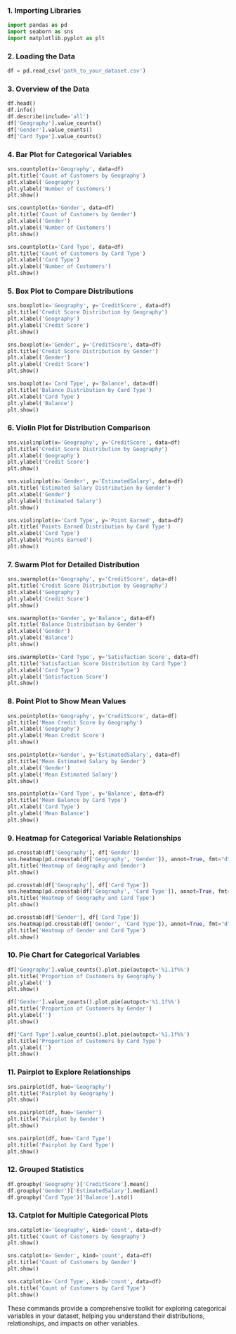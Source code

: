 
### 1. Importing Libraries
```python
import pandas as pd
import seaborn as sns
import matplotlib.pyplot as plt
```

### 2. Loading the Data
```python
df = pd.read_csv('path_to_your_dataset.csv')
```

### 3. Overview of the Data
```python
df.head()
df.info()
df.describe(include='all')
df['Geography'].value_counts()
df['Gender'].value_counts()
df['Card Type'].value_counts()
```

### 4. Bar Plot for Categorical Variables
```python
sns.countplot(x='Geography', data=df)
plt.title('Count of Customers by Geography')
plt.xlabel('Geography')
plt.ylabel('Number of Customers')
plt.show()
```

```python
sns.countplot(x='Gender', data=df)
plt.title('Count of Customers by Gender')
plt.xlabel('Gender')
plt.ylabel('Number of Customers')
plt.show()
```

```python
sns.countplot(x='Card Type', data=df)
plt.title('Count of Customers by Card Type')
plt.xlabel('Card Type')
plt.ylabel('Number of Customers')
plt.show()
```

### 5. Box Plot to Compare Distributions
```python
sns.boxplot(x='Geography', y='CreditScore', data=df)
plt.title('Credit Score Distribution by Geography')
plt.xlabel('Geography')
plt.ylabel('Credit Score')
plt.show()
```

```python
sns.boxplot(x='Gender', y='CreditScore', data=df)
plt.title('Credit Score Distribution by Gender')
plt.xlabel('Gender')
plt.ylabel('Credit Score')
plt.show()
```

```python
sns.boxplot(x='Card Type', y='Balance', data=df)
plt.title('Balance Distribution by Card Type')
plt.xlabel('Card Type')
plt.ylabel('Balance')
plt.show()
```

### 6. Violin Plot for Distribution Comparison
```python
sns.violinplot(x='Geography', y='CreditScore', data=df)
plt.title('Credit Score Distribution by Geography')
plt.xlabel('Geography')
plt.ylabel('Credit Score')
plt.show()
```

```python
sns.violinplot(x='Gender', y='EstimatedSalary', data=df)
plt.title('Estimated Salary Distribution by Gender')
plt.xlabel('Gender')
plt.ylabel('Estimated Salary')
plt.show()
```

```python
sns.violinplot(x='Card Type', y='Point Earned', data=df)
plt.title('Points Earned Distribution by Card Type')
plt.xlabel('Card Type')
plt.ylabel('Points Earned')
plt.show()
```

### 7. Swarm Plot for Detailed Distribution
```python
sns.swarmplot(x='Geography', y='CreditScore', data=df)
plt.title('Credit Score Distribution by Geography')
plt.xlabel('Geography')
plt.ylabel('Credit Score')
plt.show()
```

```python
sns.swarmplot(x='Gender', y='Balance', data=df)
plt.title('Balance Distribution by Gender')
plt.xlabel('Gender')
plt.ylabel('Balance')
plt.show()
```

```python
sns.swarmplot(x='Card Type', y='Satisfaction Score', data=df)
plt.title('Satisfaction Score Distribution by Card Type')
plt.xlabel('Card Type')
plt.ylabel('Satisfaction Score')
plt.show()
```

### 8. Point Plot to Show Mean Values
```python
sns.pointplot(x='Geography', y='CreditScore', data=df)
plt.title('Mean Credit Score by Geography')
plt.xlabel('Geography')
plt.ylabel('Mean Credit Score')
plt.show()
```

```python
sns.pointplot(x='Gender', y='EstimatedSalary', data=df)
plt.title('Mean Estimated Salary by Gender')
plt.xlabel('Gender')
plt.ylabel('Mean Estimated Salary')
plt.show()
```

```python
sns.pointplot(x='Card Type', y='Balance', data=df)
plt.title('Mean Balance by Card Type')
plt.xlabel('Card Type')
plt.ylabel('Mean Balance')
plt.show()
```

### 9. Heatmap for Categorical Variable Relationships
```python
pd.crosstab(df['Geography'], df['Gender'])
sns.heatmap(pd.crosstab(df['Geography', 'Gender']), annot=True, fmt="d")
plt.title('Heatmap of Geography and Gender')
plt.show()
```

```python
pd.crosstab(df['Geography'], df['Card Type'])
sns.heatmap(pd.crosstab(df['Geography', 'Card Type']), annot=True, fmt="d")
plt.title('Heatmap of Geography and Card Type')
plt.show()
```

```python
pd.crosstab(df['Gender'], df['Card Type'])
sns.heatmap(pd.crosstab(df['Gender', 'Card Type']), annot=True, fmt="d")
plt.title('Heatmap of Gender and Card Type')
plt.show()
```

### 10. Pie Chart for Categorical Variables
```python
df['Geography'].value_counts().plot.pie(autopct='%1.1f%%')
plt.title('Proportion of Customers by Geography')
plt.ylabel('')
plt.show()
```

```python
df['Gender'].value_counts().plot.pie(autopct='%1.1f%%')
plt.title('Proportion of Customers by Gender')
plt.ylabel('')
plt.show()
```

```python
df['Card Type'].value_counts().plot.pie(autopct='%1.1f%%')
plt.title('Proportion of Customers by Card Type')
plt.ylabel('')
plt.show()
```

### 11. Pairplot to Explore Relationships
```python
sns.pairplot(df, hue='Geography')
plt.title('Pairplot by Geography')
plt.show()
```

```python
sns.pairplot(df, hue='Gender')
plt.title('Pairplot by Gender')
plt.show()
```

```python
sns.pairplot(df, hue='Card Type')
plt.title('Pairplot by Card Type')
plt.show()
```

### 12. Grouped Statistics
```python
df.groupby('Geography')['CreditScore'].mean()
df.groupby('Gender')['EstimatedSalary'].median()
df.groupby('Card Type')['Balance'].std()
```

### 13. Catplot for Multiple Categorical Plots
```python
sns.catplot(x='Geography', kind='count', data=df)
plt.title('Count of Customers by Geography')
plt.show()
```

```python
sns.catplot(x='Gender', kind='count', data=df)
plt.title('Count of Customers by Gender')
plt.show()
```

```python
sns.catplot(x='Card Type', kind='count', data=df)
plt.title('Count of Customers by Card Type')
plt.show()
```

These commands provide a comprehensive toolkit for exploring categorical variables in your dataset, helping you understand their distributions, relationships, and impacts on other variables.
